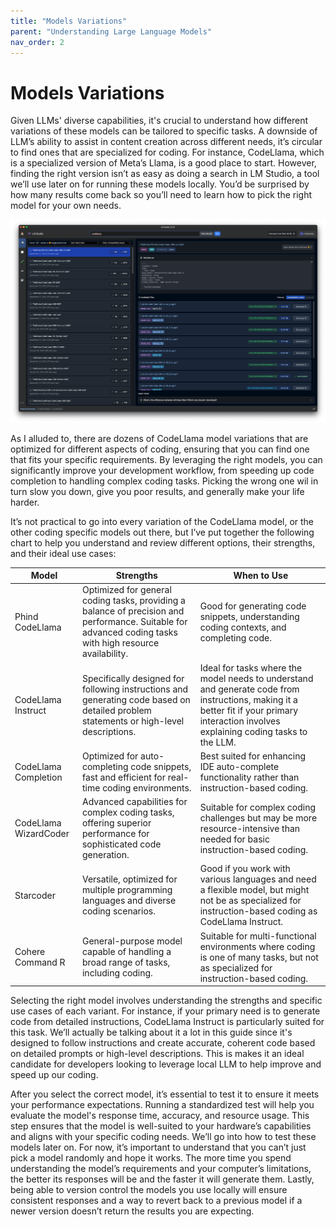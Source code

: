 ```yaml
---
title: "Models Variations"
parent: "Understanding Large Language Models"
nav_order: 2
---
```

# Models Variations

Given LLMs' diverse capabilities, it's crucial to understand how different variations of these models can be tailored to specific tasks. A downside of LLM’s ability to assist in content creation across different needs, it’s circular to find ones that are specialized for coding. For instance, CodeLlama, which is a specialized version of Meta’s Llama, is a good place to start. However, finding the right version isn’t as easy as doing a search in LM Studio, a tool we’ll use later on for running these models locally. You’d be surprised by how many results come back so you’ll need to learn how to pick the right model for your own needs.

![img][image-1]

As I alluded to, there are dozens of CodeLlama model variations that are optimized for different aspects of coding, ensuring that you can find one that fits your specific requirements. By leveraging the right models, you can significantly improve your development workflow, from speeding up code completion to handling complex coding tasks. Picking the wrong one wil in turn slow you down, give you poor results, and generally make your life harder.

It’s not practical to go into every variation of the CodeLlama model, or the other coding specific models out there, but I’ve put together the following chart to help you understand and review different options, their strengths, and their ideal use cases:

| **Model**             | **Strengths**                                                                                                                                             | **When to Use**                                                                                                                                                                          |
| --------------------- | --------------------------------------------------------------------------------------------------------------------------------------------------------- | ---------------------------------------------------------------------------------------------------------------------------------------------------------------------------------------- |
| Phind CodeLlama       | Optimized for general coding tasks, providing a balance of precision and performance. Suitable for advanced coding tasks with high resource availability. | Good for generating code snippets, understanding coding contexts, and completing code.                                                                                                   |
| CodeLlama Instruct    | Specifically designed for following instructions and generating code based on detailed problem statements or high-level descriptions.                     | Ideal for tasks where the model needs to understand and generate code from instructions, making it a better fit if your primary interaction involves explaining coding tasks to the LLM. |
| CodeLlama Completion  | Optimized for auto-completing code snippets, fast and efficient for real-time coding environments.                                                        | Best suited for enhancing IDE auto-complete functionality rather than instruction-based coding.                                                                                          |
| CodeLlama WizardCoder | Advanced capabilities for complex coding tasks, offering superior performance for sophisticated code generation.                                          | Suitable for complex coding challenges but may be more resource-intensive than needed for basic instruction-based coding.                                                                |
| Starcoder             | Versatile, optimized for multiple programming languages and diverse coding scenarios.                                                                     | Good if you work with various languages and need a flexible model, but might not be as specialized for instruction-based coding as CodeLlama Instruct.                                   |
| Cohere Command R      | General-purpose model capable of handling a broad range of tasks, including coding.                                                                       | Suitable for multi-functional environments where coding is one of many tasks, but not as specialized for instruction-based coding.                                                       |

Selecting the right model involves understanding the strengths and specific use cases of each variant. For instance, if your primary need is to generate code from detailed instructions, CodeLlama Instruct is particularly suited for this task. We’ll actually be talking about it a lot in this guide since it's designed to follow instructions and create accurate, coherent code based on detailed prompts or high-level descriptions. This is makes it an ideal candidate for developers looking to leverage local LLM to help improve and speed up our coding.

After you select the correct model, it’s essential to test it to ensure it meets your performance expectations. Running a standardized test will help you evaluate the model's response time, accuracy, and resource usage. This step ensures that the model is well-suited to your hardware’s capabilities and aligns with your specific coding needs. We’ll go into how to test these models later on. For now, it’s important to understand that you can’t just pick a model randomly and hope it works. The more time you spend understanding the model’s requirements and your computer’s limitations, the better its responses will be and the faster it will generate them. Lastly, being able to version control the models you use locally will ensure consistent responses and a way to revert back to a previous model if a newer version doesn’t return the results you are expecting.

[image-1]:	../images/lmstudio_search_example_1.png
